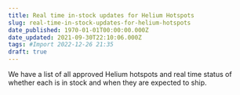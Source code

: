 ```yaml
---
title: Real time in-stock updates for Helium Hotspots
slug: real-time-in-stock-updates-for-helium-hotspots
date_published: 1970-01-01T00:00:00.000Z
date_updated: 2021-09-30T22:10:06.000Z
tags: #Import 2022-12-26 21:35
draft: true
---
```


We have a list of all approved Helium hotspots and real time status of whether each is in stock and when they are expected to ship.

